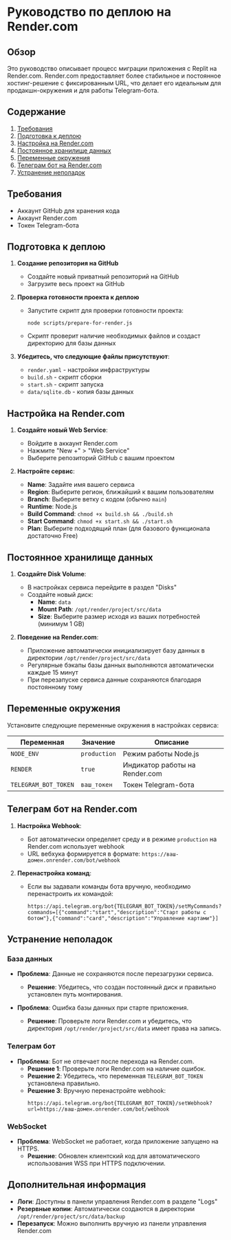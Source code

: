 # Руководство по деплою на Render.com

## Обзор

Это руководство описывает процесс миграции приложения с Replit на Render.com. Render.com предоставляет более стабильное и постоянное хостинг-решение с фиксированным URL, что делает его идеальным для продакшн-окружения и для работы Telegram-бота.

## Содержание

1. [Требования](#требования)
2. [Подготовка к деплою](#подготовка-к-деплою)
3. [Настройка на Render.com](#настройка-на-rendercom)
4. [Постоянное хранилище данных](#постоянное-хранилище-данных)
5. [Переменные окружения](#переменные-окружения)
6. [Телеграм бот на Render.com](#телеграм-бот-на-rendercom)
7. [Устранение неполадок](#устранение-неполадок)

## Требования

- Аккаунт GitHub для хранения кода
- Аккаунт Render.com 
- Токен Telegram-бота

## Подготовка к деплою

1. **Создание репозитория на GitHub**
   - Создайте новый приватный репозиторий на GitHub
   - Загрузите весь проект на GitHub

2. **Проверка готовности проекта к деплою**
   - Запустите скрипт для проверки готовности проекта:
     ```
     node scripts/prepare-for-render.js
     ```
   - Скрипт проверит наличие необходимых файлов и создаст директорию для базы данных

3. **Убедитесь, что следующие файлы присутствуют**:
   - `render.yaml` - настройки инфраструктуры
   - `build.sh` - скрипт сборки
   - `start.sh` - скрипт запуска
   - `data/sqlite.db` - копия базы данных

## Настройка на Render.com

1. **Создайте новый Web Service**:
   - Войдите в аккаунт Render.com
   - Нажмите "New +" > "Web Service"
   - Выберите репозиторий GitHub с вашим проектом

2. **Настройте сервис**:
   - **Name**: Задайте имя вашего сервиса
   - **Region**: Выберите регион, ближайший к вашим пользователям
   - **Branch**: Выберите ветку с кодом (обычно `main`)
   - **Runtime**: Node.js
   - **Build Command**: `chmod +x build.sh && ./build.sh`
   - **Start Command**: `chmod +x start.sh && ./start.sh`
   - **Plan**: Выберите подходящий план (для базового функционала достаточно Free)

## Постоянное хранилище данных

1. **Создайте Disk Volume**:
   - В настройках сервиса перейдите в раздел "Disks"
   - Создайте новый диск:
     - **Name**: `data`
     - **Mount Path**: `/opt/render/project/src/data`
     - **Size**: Выберите размер исходя из ваших потребностей (минимум 1 GB)

2. **Поведение на Render.com**:
   - Приложение автоматически инициализирует базу данных в директории `/opt/render/project/src/data`
   - Регулярные бэкапы базы данных выполняются автоматически каждые 15 минут
   - При перезапуске сервиса данные сохраняются благодаря постоянному тому

## Переменные окружения

Установите следующие переменные окружения в настройках сервиса:

| Переменная | Значение | Описание |
|------------|----------|----------|
| `NODE_ENV` | `production` | Режим работы Node.js |
| `RENDER` | `true` | Индикатор работы на Render.com |
| `TELEGRAM_BOT_TOKEN` | `ваш_токен` | Токен Telegram-бота |

## Телеграм бот на Render.com

1. **Настройка Webhook**:
   - Бот автоматически определяет среду и в режиме `production` на Render.com использует webhook
   - URL вебхука формируется в формате: `https://ваш-домен.onrender.com/bot/webhook`

2. **Перенастройка команд**:
   - Если вы задавали команды бота вручную, необходимо перенастроить их командой:
     ```
     https://api.telegram.org/bot{TELEGRAM_BOT_TOKEN}/setMyCommands?commands=[{"command":"start","description":"Старт работы с ботом"},{"command":"card","description":"Управление картами"}]
     ```

## Устранение неполадок

### База данных

- **Проблема**: Данные не сохраняются после перезагрузки сервиса.
  - **Решение**: Убедитесь, что создан постоянный диск и правильно установлен путь монтирования.

- **Проблема**: Ошибка базы данных при старте приложения.
  - **Решение**: Проверьте логи Render.com и убедитесь, что директория `/opt/render/project/src/data` имеет права на запись.

### Телеграм бот

- **Проблема**: Бот не отвечает после перехода на Render.com.
  - **Решение 1**: Проверьте логи Render.com на наличие ошибок.
  - **Решение 2**: Убедитесь, что переменная `TELEGRAM_BOT_TOKEN` установлена правильно.
  - **Решение 3**: Вручную перенастройте webhook:
    ```
    https://api.telegram.org/bot{TELEGRAM_BOT_TOKEN}/setWebhook?url=https://ваш-домен.onrender.com/bot/webhook
    ```

### WebSocket

- **Проблема**: WebSocket не работает, когда приложение запущено на HTTPS.
  - **Решение**: Обновлен клиентский код для автоматического использования WSS при HTTPS подключении.

## Дополнительная информация

- **Логи**: Доступны в панели управления Render.com в разделе "Logs"
- **Резервные копии**: Автоматически создаются в директории `/opt/render/project/src/data/backup`
- **Перезапуск**: Можно выполнить вручную из панели управления Render.com